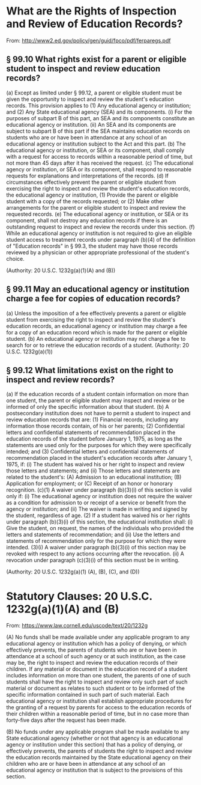 # What are the Rights of Inspection and Review of Education Records?
From: http://www2.ed.gov/policy/gen/guid/fpco/pdf/ferparegs.pdf

## § 99.10 What rights exist for a parent or eligible student to inspect and review education records?

(a) Except as limited under § 99.12, a
parent or eligible student must be given
the opportunity to inspect and review the
student's education records. This
provision applies to
(1) Any educational agency or
institution; and
(2) Any State educational agency (SEA)
and its components.
(i) For the purposes of subpart B of this
part, an SEA and its components
constitute an educational agency or
institution.
(ii) An SEA and its components are
subject to subpart B of this part if the
SEA maintains education records on
students who are or have been in
attendance at any school of an
educational agency or institution subject
to the Act and this part.
(b) The educational agency or
institution, or SEA or its component,
shall comply with a request for access to
records within a reasonable period of
time, but not more than 45 days after it
has received the request.
(c) The educational agency or institution,
or SEA or its component, shall respond
to reasonable requests for explanations
and interpretations of the records.
(d) If circumstances effectively prevent
the parent or eligible student from
exercising the right to inspect and review
the student's education records, the
educational agency or institution,
(1) Provide the parent or eligible student
with a copy of the records requested; or
(2) Make other arrangements for the
parent or eligible student to inspect and
review the requested records.
(e) The educational agency or institution,
or SEA or its component, shall not
destroy any education records if there is
an outstanding request to inspect and
review the records under this section.
(f) While an educational agency or
institution is not required to give an
eligible student access to treatment
records under paragraph (b)(4) of the
definition of "Education records" in
§ 99.3, the student may have those
records reviewed by a physician or other
appropriate professional of the student's
choice.

(Authority: 20 U.S.C. 1232g(a)(1)(A) and (B))

## § 99.11 May an educational agency or institution charge a fee for copies of education records?

(a) Unless the imposition of a fee
effectively prevents a parent or eligible
student from exercising the right to
inspect and review the student's
education records, an educational agency
or institution may charge a fee for a copy
of an education record which is made for
the parent or eligible student.
(b) An educational agency or institution
may not charge a fee to search for or to
retrieve the education records of a
student.
(Authority: 20 U.S.C. 1232g(a)(1))

## § 99.12 What limitations exist on the right to inspect and review records?


(a) If the education records of a student
contain information on more than one
student, the parent or eligible student
may inspect and review or be informed
of only the specific information about
that student.
(b) A postsecondary institution does not
have to permit a student to inspect and
review education records that are:
(1) Financial records, including any
information those records contain, of his
or her parents;
(2) Confidential letters and confidential
statements of recommendation placed in
the education records of the student
before January 1, 1975, as long as the
statements are used only for the purposes
for which they were specifically
intended; and
(3) Confidential letters and confidential
statements of recommendation placed in
the student's education records after
January 1, 1975, if:
(i) The student has waived his or her
right to inspect and review those letters
and statements; and
(ii) Those letters and statements are
related to the student's:
(A) Admission to an educational
institution;
(B) Application for employment; or
(C) Receipt of an honor or honorary
recognition.
(c)(1) A waiver under paragraph
(b)(3)(i) of this section is valid only if:
(i) The educational agency or institution
does not require the waiver as a
condition for admission to or receipt of a
service or benefit from the agency or
institution; and
(ii) The waiver is made in writing and signed by the student, regardless of age.
(2) If a student has waived his or her rights under paragraph (b)(3)(i) of this section, the educational institution shall:
(i) Give the student, on request, the names of the individuals who provided the letters and statements of recommendation; and
(ii) Use the letters and statements of recommendation only for the purpose for which they were intended.
(3)(i) A waiver under paragraph (b)(3)(i) of this section may be revoked with respect to any actions occurring after the revocation.
(ii) A revocation under paragraph
(c)(3)(i) of this section must be in writing.

(Authority: 20 U.S.C. 1232g(a)(1) (A), (B), (C), and (D))

# Statutory Clauses: 20 U.S.C. 1232g(a)(1)(A) and (B)
From: https://www.law.cornell.edu/uscode/text/20/1232g

(A) No funds shall be made available under any applicable program to any educational agency or institution which has a policy of denying, or which effectively prevents, the parents of students who are or have been in attendance at a school of such agency or at such institution, as the case may be, the right to inspect and review the education records of their children. If any material or document in the education record of a student includes information on more than one student, the parents of one of such students shall have the right to inspect and review only such part of such material or document as relates to such student or to be informed of the specific information contained in such part of such material. Each educational agency or institution shall establish appropriate procedures for the granting of a request by parents for access to the education records of their children within a reasonable period of time, but in no case more than forty-five days after the request has been made.

(B) No funds under any applicable program shall be made available to any State educational agency (whether or not that agency is an educational agency or institution under this section) that has a policy of denying, or effectively prevents, the parents of students the right to inspect and review the education records maintained by the State educational agency on their children who are or have been in attendance at any school of an educational agency or institution that is subject to the provisions of this section.
